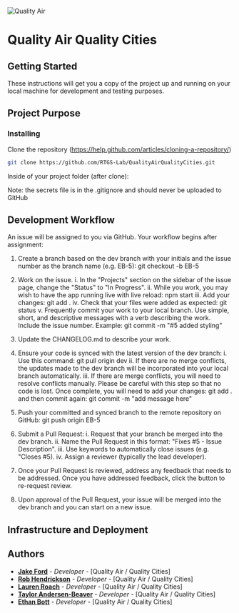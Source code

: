 ![Quality Air](https://user-images.githubusercontent.com/97995925/218175181-a92575c0-142c-4836-9558-ffc735b32bbe.png)

# Quality Air Quality Cities

## Getting Started
These instructions will get you a copy of the project up and running on your local machine for development and testing purposes. 

## Project Purpose

### Installing

Clone the repository (https://help.github.com/articles/cloning-a-repository/)

```bash
git clone https://github.com/RTGS-Lab/QualityAirQualityCities.git
```
Inside of your project folder (after clone):

Note: the secrets file is in the .gitignore and should never be uploaded to GitHub

## Development Workflow
An issue will be assigned to you via GitHub. Your workflow begins after assignment:
1.	Create a branch based on the dev branch with your initials and the issue number as the branch name (e.g. EB-5): git checkout -b EB-5

2.	Work on the issue.
i.	In the "Projects" section on the sidebar of the issue page, change the "Status" to "In Progress".
ii.	While you work, you may wish to have the app running live with live reload: npm start
iii.	Add your changes: git add .
iv.	Check that your files were added as expected: git status
v.	Frequently commit your work to your local branch. Use simple, short, and descriptive messages with a verb describing the work. Include the issue number. Example: git commit -m "#5 added styling"
3.	Update the CHANGELOG.md to describe your work.
4.	Ensure your code is synced with the latest version of the dev branch:
i.	Use this command: git pull origin dev
ii.	If there are no merge conflicts, the updates made to the dev branch will be incorporated into your local branch automatically.
iii.	If there are merge conflicts, you will need to resolve conflicts manually. Please be careful with this step so that no code is lost. Once complete, you will need to add your changes: git add . and then commit again: git commit -m "add message here"
5.	Push your committed and synced branch to the remote repository on GitHub: git push origin EB-5
6.	Submit a Pull Request:
i.	Request that your branch be merged into the dev branch.
ii.	Name the Pull Request in this format: "Fixes #5 - Issue Description".
iii.	Use keywords to automatically close issues (e.g. "Closes #5).
iv.	Assign a reviewer (typically the lead developer).
7.	Once your Pull Request is reviewed, address any feedback that needs to be addressed. Once you have addressed feedback, click the button to re-request review.
8.	Upon approval of the Pull Request, your issue will be merged into the dev branch and you can start on a new issue.




## Infrastructure and Deployment

## Authors
* **[Jake Ford](https://cla.umn.edu/mgis/people/graduate-students)**  - *Developer* - [Quality Air / Quality Cities]
* **[Rob Hendrickson](https://cla.umn.edu/mgis/people/graduate-students)**  - *Developer* - [Quality Air / Quality Cities]
* **[Lauren Roach](https://cla.umn.edu/mgis/people/graduate-students)**  - *Developer* - [Quality Air / Quality Cities]
* **[Taylor Andersen-Beaver](https://cla.umn.edu/mgis/people/graduate-students)**  - *Developer* - [Quality Air / Quality Cities]
* **[Ethan Bott](https://cla.umn.edu/mgis/people/graduate-students)**  - *Developer* - [Quality Air / Quality Cities]
